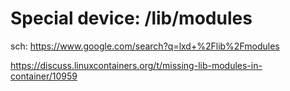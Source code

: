 # Special device: /lib/modules
sch: https://www.google.com/search?q=lxd+%2Flib%2Fmodules

https://discuss.linuxcontainers.org/t/missing-lib-modules-in-container/10959
